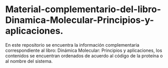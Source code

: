 # Material-complementario-del-libro-Dinamica-Molecular-Principios-y-aplicaciones.
En este repositorio se encuentra la información complementaria correspondiente al libro: Dinámica Molecular: Principios y aplicaciones, los contenidos se encuentran ordenados de acuerdo al código de la proteína o al nombre del sistema.

